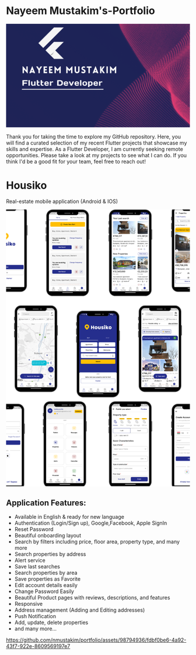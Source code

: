 # Nayeem Mustakim's-Portfolio

<p align="left">
  <img width="1000" alt="Portfolio banner" src="https://github.com/nmustakim/portfolio/blob/main/portfolio-banner.png" />
</p>

Thank you for taking the time to explore my GitHub repository. Here, you will find a curated selection of my recent Flutter projects that showcase my skills and expertise. As a Flutter Developer, I am currently seeking remote opportunities. Please take a look at my projects to see what I can do. If you think I'd be a good fit for your team, feel free to reach out! 

# Housiko 
Real-estate mobile application (Android & IOS)

<p align="left">
  <img width="1000" alt="housiko-screens" src="https://github.com/nmustakim/portfolio/blob/main/housiko.png" />
</p>


## Application Features:

- Available in English & ready for new language 
- Authentication (Login/Sign up), Google,Facebook, Apple SignIn
- Reset Password 
- Beautiful onboarding layout 
- Search by filters including price, floor area, property type, and many more
- Search properties by address
- Alert service
- Save last searches
- Search properties by area
- Save properties as Favorite 
- Edit account details easily
- Change Password Easily
- Beautiful Product pages with reviews, descriptions, and features
- Responsive
- Address management (Adding and Editing addresses)
- Push Notification
- Add, update, delete properties
- and many more...



https://github.com/nmustakim/portfolio/assets/98794936/fdbf0be6-4a92-43f7-922e-8609569197e7








